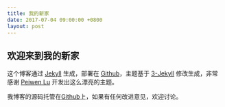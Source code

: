```yaml
---
title: 我的新家
date: 2017-07-04 09:00:00 +0800
layout: post
---
```


## 欢迎来到我的新家

这个博客通过 [Jekyll](http://jekyllrb.com/) 生成，部署在 [Github](https://pages.github.com)，主题基于 [3-Jekyll](https://github.com/P233/3-Jekyll) 修改生成，非常感谢 [Peiwen Lu](https://github.com/P233) 开发出这么漂亮的主题。

我博客的源码托管在[Github](https://github.com/AngiWANG/AngiWANG.github.io)上，如果有任何改进意见，欢迎讨论。
